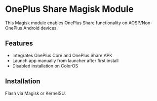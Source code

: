 # OnePlus Share Magisk Module

This Magisk module enables OnePlus Share functionality on AOSP/Non-OnePlus Android devices.

## Features

- Integrates OnePlus Core and OnePlus Share APK
- Launch app manually from launcher after first install
- Disabled installation on ColorOS

## Installation

Flash via Magisk or KernelSU.
